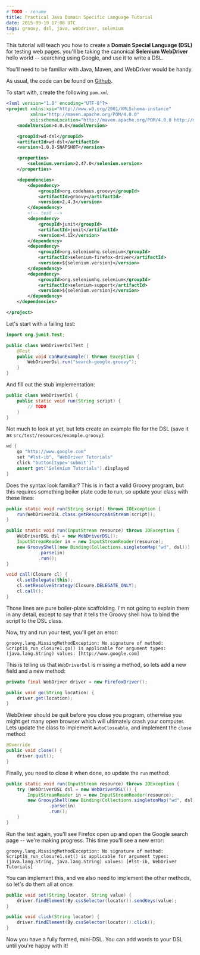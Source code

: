 ```yaml
---
# TODO - rename
title: Practical Java Domain Specific Language Tutorial
date: 2015-09-19 17:08 UTC
tags: groovy, dsl, java, webdriver, selenium
---
```

This tutorial will teach you how to create a **Domain Special Language (DSL)** for testing web pages. you'll be taking the canonical **Selenium WebDriver** hello world -- searching using Google, and use it to write a DSL.

You'll need to be familiar with Java, Maven, and WebDriver would be handy.

As usual, the code can be found on [Github](https://github.com/alexec/wd-dsl).

To start with, create the following `pom.xml`

~~~xml
<?xml version="1.0" encoding="UTF-8"?>
<project xmlns:xsi="http://www.w3.org/2001/XMLSchema-instance"
         xmlns="http://maven.apache.org/POM/4.0.0"
         xsi:schemaLocation="http://maven.apache.org/POM/4.0.0 http://maven.apache.org/xsd/maven-4.0.0.xsd">
    <modelVersion>4.0.0</modelVersion>

    <groupId>wd-dsl</groupId>
    <artifactId>wd-dsl</artifactId>
    <version>1.0.0-SNAPSHOT</version>

    <properties>
        <selenium.version>2.47.0</selenium.version>
    </properties>

    <dependencies>
        <dependency>
            <groupId>org.codehaus.groovy</groupId>
            <artifactId>groovy</artifactId>
            <version>2.4.3</version>
        </dependency>
        <!-- test -->
        <dependency>
            <groupId>junit</groupId>
            <artifactId>junit</artifactId>
            <version>4.12</version>
        </dependency>
        <dependency>
            <groupId>org.seleniumhq.selenium</groupId>
            <artifactId>selenium-firefox-driver</artifactId>
            <version>${selenium.version}</version>
        </dependency>
        <dependency>
            <groupId>org.seleniumhq.selenium</groupId>
            <artifactId>selenium-support</artifactId>
            <version>${selenium.version}</version>
        </dependency>
    </dependencies>

</project>
~~~

Let's start with a failing test:

~~~java
import org.junit.Test;

public class WebDriverDslTest {
    @Test
    public void canRunExample() throws Exception {
        WebDriverDsl.run("search-google.groovy");
    }
}
~~~

And fill out the stub implementation:

~~~java
public class WebDriverDsl {
    public static void run(String script) {
        // TODO
    }
}
~~~

Not much to look at yet, but lets create an example file for the DSL (save it as `src/test/resources/example.groovy`):

~~~groovy
wd {
    go "http://www.google.com"
    set "#lst-ib", "WebDriver Tutorials"
    click "button[type='submit']"
    assert get("Selenium Tutorials").displayed
}
~~~

Does the syntax look familiar? This is in fact a valid Groovy program, but this requires something boiler plate code to run, so update your class with these lines:

~~~java
public static void run(String script) throws IOException {
    run(WebDriverDSL.class.getResourceAsStream(script));
}

public static void run(InputStream resource) throws IOException {
    WebDriverDSL dsl = new WebDriverDSL();
    InputStreamReader in = new InputStreamReader(resource);
    new GroovyShell(new Binding(Collections.singletonMap("wd", dsl)))
            .parse(in)
            .run();
}

void call(Closure cl) {
    cl.setDelegate(this);
    cl.setResolveStrategy(Closure.DELEGATE_ONLY);
    cl.call();
}
~~~

Those lines are pure boiler-plate scaffolding. I'm not going to explain them in any detail, except to say that it tells the Groovy shell how to bind the script to the DSL class.

Now, try and run your test, you'll get an error:

~~~
groovy.lang.MissingMethodException: No signature of method: Script1$_run_closure1.go() is applicable for argument types: (java.lang.String) values: [http://www.google.com]
~~~

This is telling us that `WebDriverDsl` is missing a method, so lets add a new field and a new method:

~~~java
private final WebDriver driver = new FirefoxDriver();

public void go(String location) {
    driver.get(location);
}
~~~

WebDriver should be quit before you close you program, otherwise you might get many open browser which will ultimately crash your computer. Lets update the class to implement `AutoCloseable`, and implement the `close` method:

~~~java
@Override
public void close() {
    driver.quit();
}
~~~

Finally, you need to close it when done, so update the `run` method:

~~~java
public static void run(InputStream resource) throws IOException {
    try (WebDriverDSL dsl = new WebDriverDSL()) {
        InputStreamReader in = new InputStreamReader(resource);
        new GroovyShell(new Binding(Collections.singletonMap("wd", dsl)))
                .parse(in)
                .run();
    }
}
~~~

Run the test again, you'll see Firefox open up and open the Google search page -- we're making progress. This time you'll see a new error:

~~~
groovy.lang.MissingMethodException: No signature of method: Script1$_run_closure1.set() is applicable for argument types: (java.lang.String, java.lang.String) values: [#lst-ib, WebDriver Tutorials]
~~~

You can implement this, and we also need to implement the other methods, so let's do them all at once:

~~~java
public void set(String locator, String value) {
    driver.findElement(By.cssSelector(locator)).sendKeys(value);
}

public void click(String locator) {
    driver.findElement(By.cssSelector(locator)).click();
}
~~~

Now you have a fully formed, mini-DSL. You can add words to your DSL until you're happy with it!
